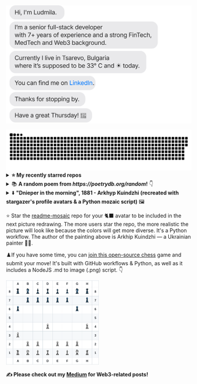 [![](https://raw.githubusercontent.com/milaabl/milaabl/main/chat.svg)](https://www.linkedin.com/in/ludmila-a-dev/)

<!-- https://github.com/milaabl/milaabl/assets/86361434/c35b0e6f-acf0-435e-920d-b90faa4788ad -->

<img alt="Snake eating my contributions for breakfast🧉" src="https://raw.githubusercontent.com/milaabl/milaabl-readme/preview/github-contribution-grid-snake.svg" />

<details>
<summary>
  <strong>⭐ My recently starred repos </strong>
</summary>
  
<!-- Starred repos start -->
| Name | Url | Stars | Description |
| --- | --- |  --- |  --- |
| EnsoFinance/temper|https://github.com/EnsoFinance/temper|339|Temper your expectations - Ethereum Transaction Simulator |
| the-coder-o/a-bd.me|https://github.com/the-coder-o/a-bd.me|8|My personal website made with Next.js 14 (App Router). Features blog posts, gear list, dark theme and more. Tailwind CSS,  Radix, Framer Motion, and Vercel.|
| Xunzhuo/Xunzhuo|https://github.com/Xunzhuo/Xunzhuo|35|About me|
| zcaceres/interview-prep|https://github.com/zcaceres/interview-prep|1|algos, data structures etc.|
| zcaceres/snoop|https://github.com/zcaceres/snoop|3|Like grep or ack... for the DOM|
| zcaceres/zcaceres|https://github.com/zcaceres/zcaceres|2|Super secret Github profile README thing|
| zcaceres/dotfiles|https://github.com/zcaceres/dotfiles|2|System setup w/dotfiles, tools, and apps automated with Ansible. Forever a WIP.|
| glitch-txs/walletconnect-cafe|https://github.com/glitch-txs/walletconnect-cafe|2|Ethereum-provider implementation with Cafe (global state manager)|
| glitch-txs/metamask-csp-firefox|https://github.com/glitch-txs/metamask-csp-firefox|4|MetaMask is blocked by Firefox when using CSP|
| glitch-txs/next-auth|https://github.com/glitch-txs/next-auth|1|Authentication for the Web.|
| michaelsbradleyjr/nim-notcurses|https://github.com/michaelsbradleyjr/nim-notcurses|29|Nim wrapper for Notcurses: blingful TUIs and character graphics|
| arianXdev/hardhat-jest|https://github.com/arianXdev/hardhat-jest|9|A Hardhat plugin that allows you to use Jest easily!|
| przemek890/Gender_prediction|https://github.com/przemek890/Gender_prediction|4|An application that utilizes camera input to predict a person's gender using a convolutional layer in PyTorch.|
| pieralukasz/pixel-recruitment-task|https://github.com/pieralukasz/pixel-recruitment-task|1|Zadanie rekrutacyjne Pixel Technology|
| SaraRasoulian/oop-solid-patterns|https://github.com/SaraRasoulian/oop-solid-patterns|15|💎  An educational repository for OOP, SOLID and Design Patterns|
| BogdanMFometescu/resume-builder|https://github.com/BogdanMFometescu/resume-builder|12|Django-based web application that allows users to create, update, and export professional resumes.|
| 0xMimir/Advance-CNN-LSTM-Model-for-Cryptocurrency-Forecasting|https://github.com/0xMimir/Advance-CNN-LSTM-Model-for-Cryptocurrency-Forecasting|8|CNN LSTM model used for predicting cryptocurrencies|
| b-hristov/b-hristov|https://github.com/b-hristov/b-hristov|1||
| CloverGit/CloverGit|https://github.com/CloverGit/CloverGit|7||
| TatevKaren/TatevKaren-data-science-portfolio|https://github.com/TatevKaren/TatevKaren-data-science-portfolio|58|Data Science Portfolio of Tatev Karen Aslanyan including Case Studies and Research Projects that I have completed that solve business problems or introduce new products. Case Study papers, codes, and additional resources are all included.|
| PiotrRut/elonmusk-twitter-notifier|https://github.com/PiotrRut/elonmusk-twitter-notifier|62|AI driven e-mail notifier for tweets mentioning stock from Elon Musk 📈|
| Vendicated/Vencord|https://github.com/Vendicated/Vencord|7911|The cutest Discord client mod|
| yeoman/yo|https://github.com/yeoman/yo|3816|CLI tool for running Yeoman generators|
| matter-labs/zksync-era|https://github.com/matter-labs/zksync-era|3078|zkSync era|
| 0age/create2crunch|https://github.com/0age/create2crunch|454|A Rust program for finding salts that create gas-efficient Ethereum addresses via CREATE2.|
| joshstevens19/ethereum-multicall|https://github.com/joshstevens19/ethereum-multicall|348|Ability to call many ethereum constant function calls in 1 JSONRPC request|
| threshold-network/token-dashboard|https://github.com/threshold-network/token-dashboard|22||
| LimeChain/mongoose-immutable-plugin|https://github.com/LimeChain/mongoose-immutable-plugin|2|Mongoose plugin guarding fields from modifications|
| ankitects/anki|https://github.com/ankitects/anki|17857|Anki's shared backend and web components, and the Qt frontend|
| lightningnetwork/lnd|https://github.com/lightningnetwork/lnd|7567|Lightning Network Daemon ⚡️|

<!-- Starred repos end -->

</details>

<details>
  <summary>📚 <strong>A random poem from <em>https://poetrydb.org/random</em>!</strong> 👇 </summary>

<!-- Start poem -->
# 💮 To Helen by *Edgar Allan Poe*

<p>
    I saw thee once--once only--years ago:<br/>I must not say _how_ many--but _not_ many.<br/>It was a July midnight; and from out<br/>A full-orbed moon, that, like thine own soul, soaring,<br/>Sought a precipitate pathway up through heaven,<br/>There fell a silvery-silken veil of light,<br/>With quietude, and sultriness and slumber,<br/>Upon the upturn'd faces of a thousand<br/>Roses that grew in an enchanted garden,<br/>Where no wind dared to stir, unless on tiptoe--<br/>Fell on the upturn'd faces of these roses<br/>That gave out, in return for the love-light,<br/>Their odorous souls in an ecstatic death--<br/>Fell on the upturn'd faces of these roses<br/>That smiled and died in this parterre, enchanted<br/>By thee, and by the poetry of thy presence.<br/><br/>Clad all in white, upon a violet bank<br/>I saw thee half-reclining; while the moon<br/>Fell on the upturn'd faces of the roses,<br/>And on thine own, upturn'd--alas, in sorrow!<br/><br/>Was it not Fate, that, on this July midnight--<br/>Was it not Fate (whose name is also Sorrow),<br/>That bade me pause before that garden-gate,<br/>To breathe the incense of those slumbering roses?<br/>No footstep stirred: the hated world all slept,<br/>Save only thee and me--(O Heaven!--O God!<br/>How my heart beats in coupling those two words!)--<br/>Save only thee and me. I paused--I looked--<br/>And in an instant all things disappeared.<br/>(Ah, bear in mind this garden was enchanted!)<br/>The pearly lustre of the moon went out:<br/>The mossy banks and the meandering paths,<br/>The happy flowers and the repining trees,<br/>Were seen no more: the very roses' odors<br/>Died in the arms of the adoring airs.<br/>All--all expired save thee--save less than thou:<br/>Save only the divine light in thine eyes--<br/>Save but the soul in thine uplifted eyes.<br/>I saw but them--they were the world to me.<br/>I saw but them--saw only them for hours--<br/>Saw only them until the moon went down.<br/>What wild heart-histories seemed to lie unwritten<br/>Upon those crystalline, celestial spheres!<br/>How dark a woe! yet how sublime a hope!<br/>How silently serene a sea of pride!<br/>How daring an ambition! yet how deep--<br/>How fathomless a capacity for love!<br/><br/>But now, at length, dear Dian sank from sight,<br/>Into a western couch of thunder-cloud;<br/>And thou, a ghost, amid the entombing trees<br/>Didst glide away. _Only thine eyes remained._<br/>They _would not_ go--they never yet have gone.<br/>Lighting my lonely pathway home that night,<br/>_They_ have not left me (as my hopes have) since.<br/>They follow me--they lead me through the years.<br/><br/>They are my ministers--yet I their slave.<br/>Their office is to illumine and enkindle--<br/>My duty, _to be saved_ by their bright light,<br/>And purified in their electric fire,<br/>And sanctified in their elysian fire.<br/>They fill my soul with Beauty (which is Hope),<br/>And are far up in Heaven--the stars I kneel to<br/>In the sad, silent watches of my night;<br/>While even in the meridian glare of day<br/>I see them still--two sweetly scintillant<br/>Venuses, unextinguished by the sun!
</p>

***
<!-- End poem -->
</details>

<details>
<summary>
  ⬇️ <strong>"Dnieper in the morning", 1881 - Arkhyp Kuindzhi (recreated with stargazer's profile avatars & a Python mozaic script)</strong> 🖼️
</summary>

<img width="49%" src="https://raw.githubusercontent.com/milaabl/readme-mosaic/main/data/input.jpg" alt="Original picture"/>
<img width="49%" src="https://raw.githubusercontent.com/milaabl/readme-mosaic/main/data/output.jpg" alt="Output picture"/>
<img width="70%" src="https://raw.githubusercontent.com/milaabl/readme-mosaic/main/data/output.gif" alt="Output GIF"/>
</details>

⭐ Star the [readme-mosaic](https://github.com/milaabl/readme-mosaic) repo for your 🐈‍⬛ avatar to be included in the next picture redrawing. The more users star the repo, the more realistic the picture will look like because the colors will get more diverse. It's a Python workflow. The author of the painting above is Arkhip Kuindzhi — a Ukrainian painter 💙💛.

♟️If you have some time, you can [join this open-source chess](https://github.com/milaabl/readme-chess) game and submit your move! It's built with GitHub workflows & Python, as well as it includes a NodeJS .md to image (.png) script. 👇

<a href="https://github.com/milaabl/readme-chess/blob/master/README.md"><img src="https://raw.githubusercontent.com/milaabl/readme-chess/master/chess.png" alt="README chess dynamic game preview" width="50%" /></a>

<strong>✍️ Please check out my <a href="https://medium.com/@milaabl2405">Medium</a> for Web3-related posts!</strong>
